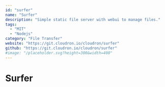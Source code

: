 ```yaml
---
id: "surfer"
name: "Surfer"
description: "Simple static file server with webui to manage files."
tags:
  - "MIT"
  - "Nodejs"
category: "File Transfer"
website: "https://git.cloudron.io/cloudron/surfer"
github: "https://git.cloudron.io/cloudron/surfer"
#image: "/placeholder.svg?height=300&width=400"
---
```


# Surfer
